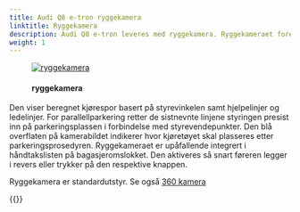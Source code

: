 ```yaml
---
title: Audi Q8 e-tron ryggekamera
linktitle: Ryggekamera
description: Audi Q8 e-tron leveres med ryggekamera. Ryggekameraet forenkler manøvrering ved å vise sonen bak kjøretøyet på MMI-displayet.
weight: 1
---
```

<!-- markdownlint-disable MD033 -->
<figure>
    <a href="https://media.electrichasgoneaudi.net/multimedia/models/e-tron/technology/drivingassistance/reversingcamera/rearviewcamera.jpg">
        <img src="https://media.electrichasgoneaudi.net/multimedia/models/e-tron/technology/drivingassistance/reversingcamera/rearviewcameras.jpg"
        alt="ryggekamera" title="ryggekamera">
    </a>
    <figcaption><h4>ryggekamera</h4></figcaption>
</figure>

Den viser beregnet kjørespor basert på styrevinkelen samt hjelpelinjer og ledelinjer. For parallellparkering retter de sistnevnte linjene styringen presist inn på parkeringsplassen i forbindelse med styrevendepunkter. Den blå overflaten på kamerabildet indikerer hvor kjøretøyet skal plasseres etter parkeringsprosedyren. Ryggekameraet er upåfallende integrert i håndtakslisten på bagasjeromslokket. Den aktiveres så snart føreren legger i revers eller trykker på den respektive knappen.

Ryggekamera er standardutstyr. Se også [360 kamera](../360camera/)

{{<children description="true" />}}
